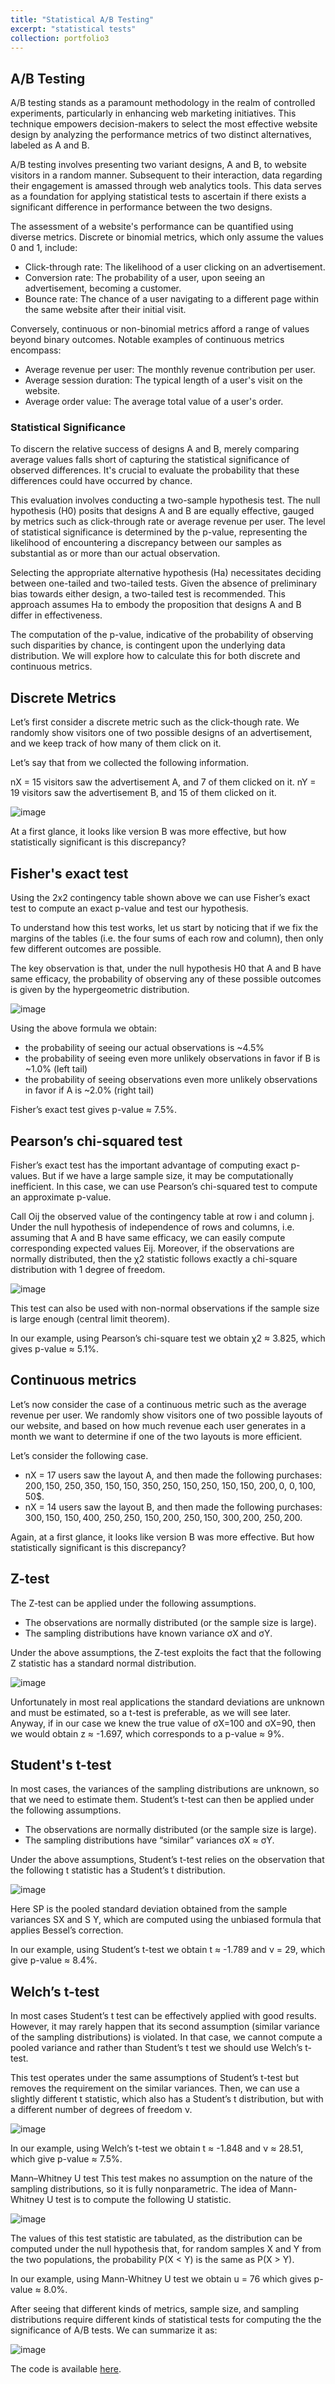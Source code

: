```yaml
---
title: "Statistical A/B Testing"
excerpt: "statistical tests"
collection: portfolio3
---
```


## A/B Testing

A/B testing stands as a paramount methodology in the realm of controlled experiments, particularly in enhancing web marketing initiatives. This technique empowers decision-makers to select the most effective website design by analyzing the performance metrics of two distinct alternatives, labeled as A and B.

A/B testing involves presenting two variant designs, A and B, to website visitors in a random manner. Subsequent to their interaction, data regarding their engagement is amassed through web analytics tools. This data serves as a foundation for applying statistical tests to ascertain if there exists a significant difference in performance between the two designs.

The assessment of a website's performance can be quantified using diverse metrics. Discrete or binomial metrics, which only assume the values 0 and 1, include:                       

* Click-through rate: The likelihood of a user clicking on an advertisement.                   
* Conversion rate: The probability of a user, upon seeing an advertisement, becoming a customer.            
* Bounce rate: The chance of a user navigating to a different page within the same website after their initial visit.                             

Conversely, continuous or non-binomial metrics afford a range of values beyond binary outcomes. Notable examples of continuous metrics encompass:     

* Average revenue per user: The monthly revenue contribution per user.
* Average session duration: The typical length of a user's visit on the website.
* Average order value: The average total value of a user's order.

### Statistical Significance

To discern the relative success of designs A and B, merely comparing average values falls short of capturing the statistical significance of observed differences. It's crucial to evaluate the probability that these differences could have occurred by chance.

This evaluation involves conducting a two-sample hypothesis test. The null hypothesis (H0) posits that designs A and B are equally effective, gauged by metrics such as click-through rate or average revenue per user. The level of statistical significance is determined by the p-value, representing the likelihood of encountering a discrepancy between our samples as substantial as or more than our actual observation.

Selecting the appropriate alternative hypothesis (Ha) necessitates deciding between one-tailed and two-tailed tests. Given the absence of preliminary bias towards either design, a two-tailed test is recommended. This approach assumes Ha to embody the proposition that designs A and B differ in effectiveness.

The computation of the p-value, indicative of the probability of observing such disparities by chance, is contingent upon the underlying data distribution. We will explore how to calculate this for both discrete and continuous metrics.


## Discrete Metrics

Let’s first consider a discrete metric such as the click-though rate. We randomly show visitors one of two possible designs of an advertisement, and we keep track of how many of them click on it.

Let’s say that from we collected the following information.

nX = 15 visitors saw the advertisement A, and 7 of them clicked on it.
nY = 19 visitors saw the advertisement B, and 15 of them clicked on it.

![image](/images/c_noc.png)

At a first glance, it looks like version B was more effective, but how statistically significant is this discrepancy?

## Fisher's exact test

Using the 2x2 contingency table shown above we can use Fisher’s exact test to compute an exact p-value and test our hypothesis. 

 To understand how this test works, let us start by noticing that if we fix the margins of the tables (i.e. the four sums of each row and column), then only few different outcomes are possible.

The key observation is that, under the null hypothesis H0 that A and B have same efficacy, the probability of observing any of these possible outcomes is given by the hypergeometric distribution.

![image](/images/fischer_distribution.png)

Using the above formula we obtain:

* the probability of seeing our actual observations is ~4.5%
* the probability of seeing even more unlikely observations in favor if B is ~1.0% (left tail)
* the probability of seeing observations even more unlikely observations in favor if A is ~2.0% (right tail)

Fisher’s exact test gives p-value ≈ 7.5%.

## Pearson’s chi-squared test

Fisher’s exact test has the important advantage of computing exact p-values. But if we have a large sample size, it may be computationally inefficient. In this case, we can use Pearson’s chi-squared test to compute an approximate p-value.

Call Oij the observed value of the contingency table at row i and column j. Under the null hypothesis of independence of rows and columns, i.e. assuming that A and B have same efficacy, we can easily compute corresponding expected values Eij. Moreover, if the observations are normally distributed, then the χ2 statistic follows exactly a chi-square distribution with 1 degree of freedom.

![image](/images/chi-square.png)

This test can also be used with non-normal observations if the sample size is large enough (central limit theorem).

In our example, using Pearson’s chi-square test we obtain χ2 ≈ 3.825, which gives p-value ≈ 5.1%.

## Continuous metrics

Let’s now consider the case of a continuous metric such as the average revenue per user. We randomly show visitors one of two possible layouts of our website, and based on how much revenue each user generates in a month we want to determine if one of the two layouts is more efficient.

Let’s consider the following case.

* nX = 17 users saw the layout A, and then made the following purchases: 200$, 150$, 250$, 350$, 150$, 150$, 350$, 250$, 150$, 250$, 150$, 150$, 200$, 0$, 0$, 100$, 50$.
* nX = 14 users saw the layout B, and then made the following purchases: 300$, 150$, 150$, 400$, 250$, 250$, 150$, 200$, 250$, 150$, 300$, 200$, 250$, 200$.

Again, at a first glance, it looks like version B was more effective. But how statistically significant is this discrepancy?

## Z-test

The Z-test can be applied under the following assumptions.

* The observations are normally distributed (or the sample size is large).
* The sampling distributions have known variance σX and σY.

Under the above assumptions, the Z-test exploits the fact that the following Z statistic has a standard normal distribution.

![image](/images/ztest.png)

Unfortunately in most real applications the standard deviations are unknown and must be estimated, so a t-test is preferable, as we will see later. Anyway, if in our case we knew the true value of σX=100 and σX=90, then we would obtain z ≈ -1.697, which corresponds to a p-value ≈ 9%.

## Student's t-test

In most cases, the variances of the sampling distributions are unknown, so that we need to estimate them. Student’s t-test can then be applied under the following assumptions.

* The observations are normally distributed (or the sample size is large).
* The sampling distributions have “similar” variances σX ≈ σY.

Under the above assumptions, Student’s t-test relies on the observation that the following t statistic has a Student’s t distribution.

![image](/images/ttest.png)

Here SP is the pooled standard deviation obtained from the sample variances SX and S Y, which are computed using the unbiased formula that applies Bessel’s correction.

In our example, using Student’s t-test we obtain t ≈ -1.789 and ν = 29, which give p-value ≈ 8.4%.

## Welch’s t-test

In most cases Student’s t test can be effectively applied with good results. However, it may rarely happen that its second assumption (similar variance of the sampling distributions) is violated. In that case, we cannot compute a pooled variance and rather than Student’s t test we should use Welch’s t-test.

This test operates under the same assumptions of Student’s t-test but removes the requirement on the similar variances. Then, we can use a slightly different t statistic, which also has a Student’s t distribution, but with a different number of degrees of freedom ν.

![image](/images/wttest.png)

In our example, using Welch’s t-test we obtain t ≈ -1.848 and ν ≈ 28.51, which give p-value ≈ 7.5%.

Mann–Whitney U test
This test makes no assumption on the nature of the sampling distributions, so it is fully nonparametric. The idea of Mann-Whitney U test is to compute the following U statistic.

![image](/images/mwutest.png)

The values of this test statistic are tabulated, as the distribution can be computed under the null hypothesis that, for random samples X and Y from the two populations, the probability P(X < Y) is the same as P(X > Y).

In our example, using Mann-Whitney U test we obtain u = 76 which gives p-value ≈ 8.0%.

After seeing that different kinds of metrics, sample size, and sampling distributions require different kinds of statistical tests for computing the the significance of A/B tests. We can summarize it as:

![image](/images/chart.png)

The code is available [here](https://github.com/srushtii-m/A-B-Testing---Statistical-tests/tree/main).

